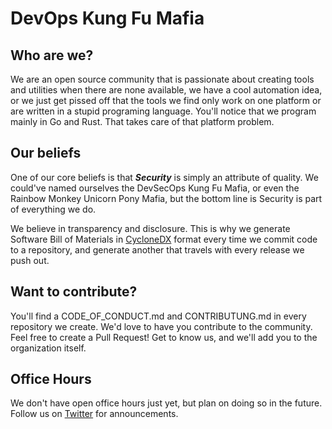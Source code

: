 # DevOps Kung Fu Mafia

## Who are we?
We are an open source community that is passionate about creating tools and utilities when there are none available,  we have a cool automation idea, or we just get pissed off that the tools we find only work on one platform or are written in a stupid programing language. You'll notice that we program mainly in Go and Rust. That takes care of that platform problem.

## Our beliefs
One of our core beliefs is that ***Security*** is simply an attribute of quality. We could've named ourselves the DevSecOps Kung Fu Mafia, or even the Rainbow Monkey Unicorn Pony Mafia, but the bottom line is Security is part of everything we do. 

We believe in transparency and disclosure. This is why we generate Software Bill of Materials in [CycloneDX](https://cyclonedx.org/) format every time we commit code to a repository, and generate another that travels with every release we push out.

## Want to contribute?
You'll find a CODE_OF_CONDUCT.md and CONTRIBUTUNG.md in every repository we create. We'd love to have you contribute to the community. Feel free to create a Pull Request! Get to know us, and we'll add you to the organization itself.

## Office Hours
We don't have open office hours just yet, but plan on doing so in the future. Follow us on [Twitter](https://twitter.com/_dkfm_) for announcements.
